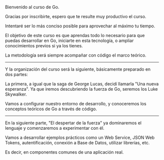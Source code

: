 Bienvenido al curso de Go.

Gracias por inscribirte, espero que te resulte muy productivo el curso.

Intentaré ser lo más conciso posible para aprovechar al máximo tu tiempo.

El objetivo de este curso es que aprendas todo lo necesario para que puedas desarrollar en Go, iniciarte en esta tecnología, o ampliar conocimientos previos si ya los tienes.

La metodología será siempre acompañar con código el marco teórico.

---

Y la organización del curso será la siguiente, básicamente preparado en dos partes:

La primera, a igual que la saga de George Lucas, decidí llamarla "Una nueva esperanza". Ya que iremos descubriendo la fuerza de Go, seremos los Luke Skywalker.

Vamos a configurar nuestro entorno de desarrollo, y conoceremos los conceptos teóricos de Go a través de código.

---

En la siguiente parte, "El despertar de la fuerza" ya dominaremos el lenguaje y comenzaremos a experimentar con él.

Vamos a desarrollar ejemplos prácticos como un Web Service, JSON Web Tokens, autentificación, conexión a Base de Datos, utilizar librerías, etc.

Es decir, en componentes comunes de una aplicación real.
